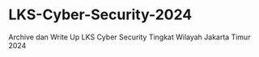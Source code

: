 # LKS-Cyber-Security-2024
Archive dan Write Up LKS Cyber Security Tingkat Wilayah Jakarta Timur 2024